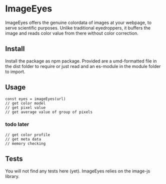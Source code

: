 
# ImageEyes

ImageEyes offers the genuine colordata of images at your webpage,
to serve scientific purposes.
Unlike traditional eyedroppers,
it buffers the image and reads color value from there
without color correction.

## Install

Install the package as npm package. Provided are
a umd-formatted file in the dist folder to require or just read
and an es-module in the module folder to import.

## Usage

    const eyes = imageEyes(url)
    // get color model
    // get pixel value
    // get average value of group of pixels

### todo later

    // get color profile
    // get meta data
    // memory checking

## Tests

You will not find any tests here (yet).
ImageEyes relies on the image-js library.
